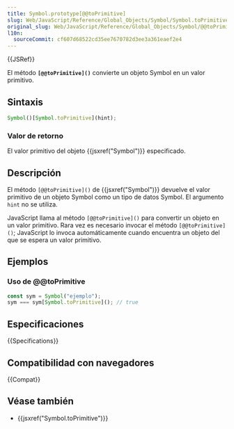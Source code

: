 ```yaml
---
title: Symbol.prototype[@@toPrimitive]
slug: Web/JavaScript/Reference/Global_Objects/Symbol/Symbol.toPrimitive
original_slug: Web/JavaScript/Reference/Global_Objects/Symbol/@@toPrimitive
l10n:
  sourceCommit: cf607d68522cd35ee7670782d3ee3a361eaef2e4
---
```


{{JSRef}}

El método **`[@@toPrimitive]()`** convierte un objeto Symbol en un valor primitivo.

## Sintaxis

```js
Symbol()[Symbol.toPrimitive](hint);
```

### Valor de retorno

El valor primitivo del objeto {{jsxref("Symbol")}} especificado.

## Descripción

El método `[@@toPrimitive]()` de {{jsxref("Symbol")}} devuelve el valor primitivo de un objeto Symbol como un tipo de datos Symbol. El argumento `hint` no se utiliza.

JavaScript llama al método `[@@toPrimitive]()` para convertir un objeto en un valor primitivo. Rara vez es necesario invocar el método `[@@toPrimitive]()`; JavaScript lo invoca automáticamente cuando encuentra un objeto del que se espera un valor primitivo.

## Ejemplos

### Uso de @@toPrimitive

```js
const sym = Symbol("ejemplo");
sym === sym[Symbol.toPrimitive](); // true
```

## Especificaciones

{{Specifications}}

## Compatibilidad con navegadores

{{Compat}}

## Véase también

- {{jsxref("Symbol.toPrimitive")}}
